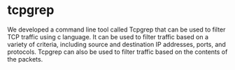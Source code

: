 # tcpgrep
 We developed  a command line tool called Tcpgrep that can be used to filter TCP traffic using c language. It can be used to filter traffic based on a variety of criteria, including source and destination IP addresses, ports, and protocols. Tcpgrep can also be used to filter traffic based on the contents of the packets.  
